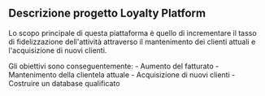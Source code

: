 ## Descrizione progetto Loyalty Platform

Lo scopo principale di questa piattaforma è quello di incrementare il tasso di fidelizzazione dell'attività attraverso il mantenimento dei clienti attuali e
l'acquisizione di nuovi clienti. 

Gli obiettivi sono conseguentemente:
    - Aumento del fatturato
    - Mantenimento della clientela attuale
    - Acquisizione di nuovi clienti
    - Costruire un database qualificato
    
